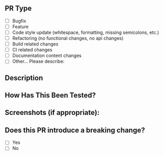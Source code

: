<!---
  Please read the contribution guide before sending your first commit:
   https://github.com/<%= githubUsername %>/<%= projectName %>/blob/master/contributing.md
-->

## PR Type

<!---
  What types of changes does your code introduce?
  Put an `x` in all the boxes that apply:
-->

* [ ] Bugfix
* [ ] Feature
* [ ] Code style update (whitespace, formatting, missing semicolons, etc.)
* [ ] Refactoring (no functional changes, no api changes)
* [ ] Build related changes
* [ ] CI related changes
* [ ] Documentation content changes
* [ ] Other… Please describe:

## Description

<!---
  Describe your changes in detail
  Why is this change required? What problem does it solve?
  If it fixes an open issue, please link to the issue here.
-->

## How Has This Been Tested?

<!---
  Please describe in detail how you tested your changes.
  Include details of your testing environment, and the tests you ran to
  see how your change affects other areas of the code, etc.
-->

## Screenshots (if appropriate):

## Does this PR introduce a breaking change?

<!--
  If this PR contains a breaking change,
  please also describe the impact and migration path for existing applications
-->

* [ ] Yes
* [ ] No
